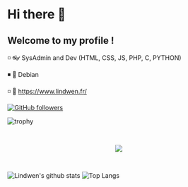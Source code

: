 # Hi there 👋
## Welcome to my profile !

◽ 👓 SysAdmin and Dev (HTML, CSS, JS, PHP, C, PYTHON)

◾ 💜 Debian

◽ 🧷 https://www.lindwen.fr/

[![GitHub followers](https://img.shields.io/github/followers/Lindwen?label=Follow&color=blueviolet&style=flat&logo=GitHub)](https://github.com/Lindwen/?tab=follow)
<!--![Lindwen](https://komarev.com/ghpvc/?username=Lindwen&color=blueviolet&style=flat)-->

![trophy](https://github-profile-trophy.vercel.app/?username=ryo-ma&theme=onedark&no-frame=true&no-bg=true)

<br>
<p align="center">
  <img src="https://profile-counter.glitch.me/Lindwen/count.svg" />
</p>
<br>

![Lindwen's github stats](https://github-readme-stats.vercel.app/api?username=Lindwen&show_icons=true&hide_border=true&theme=react&cache_seconds=1800&include_all_commits=true&count_private=true&line_height=20px) 
![Top Langs](https://github-readme-stats.vercel.app/api/top-langs/?username=Lindwen&layout=compact&theme=react&cache_seconds=1800&langs_count=10&hide_border=true)
